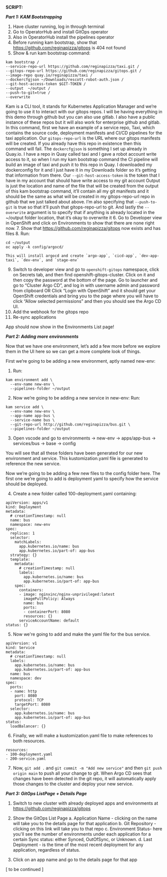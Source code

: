 **SCRIPT:**

***Part 1: KAM Bootstrapping***

1. Have cluster running, log in through terminal
2. Go to OperatorHub and install GitOps operator
3. Also in OperatorHub install the pipelines operator
4. Before running kam bootstrap, show that https://github.com/reginapizza/gitops is 404 not found
5. Show & run kam bootstrap command: 
``` 
kam bootstrap /
--service-repo-url https://github.com/reginapizza/taxi.git / 
--gitops-repo-url https://github.com/reginapizza/gitops.git /
--image-repo quay.io/reginapizza/taxi /
--dockercfgjson ~/Downloads/rescott-robot-auth.json / 
--git-host-access-token $GIT-TOKEN /  
--output  ~/output / 
--push-to-git=true /  
--overwrite
```
Kam is a CLI tool, it stands for Kubernetes Application Manager and we’re going to use it to interact with our gitops repos. I will be having everything in this demo through github but you can also use gitlab. I also have a public instance of these repos but it will also work for enterprise github and gitlab. 
In this command, first we have an example of a service repo, Taxi, which contains the source code, deployment manifests and CI/CD pipelines for the taxi application.
Our `gitops-repo-url` is the URL where our gitops manifests will be created. If you already have this repo in existence then this command will fail.
The `dockercfgjson` is something I set up already in Quay.io. I have a repo in Quay called taxi and I gave a robot account write access to it, so when I run my kam bootstrap command the CI pipeline will build an image of taxi and push it to this repo in Quay.  I downloaded my dockerconfig for it and I just have it in my Downloads folder so it’s getting that information from there. 
Our `--git-host-access-token` is the token that I have in my account that should have write access to my git account
Output is just the location and name of the file that will be created from the output of this kam bootstrap command, it’ll contain all my git manifests and it should be the same as what will be created in my gitops-repo-url repo in github that we just talked about above.
I’m also specifying that `--push-to-git` is true so that it’ll push that gitops-repo-url to git.
And lastly the `--overwrite` argument is to specify that if anything is already located in the ~/output folder location, that it’s okay to overwrite it
6. Go to Developer view in OpenShift and click on Environments to show that there are none right now.
7. Show that https://github.com/reginapizza/gitops now exists and has files
8. Run:
```
cd ~/output
oc apply -k config/argocd/
```
	This will install argocd and create `argo-app`, `cicd-app`, `dev-app-taxi`, `dev-env`, and `stage-env`
9. Switch to developer view and go to `openshift-gitops` namespace, click on Secrets tab, and then find openshift-gitops-cluster. Click on it and then copy the password at the bottom of the page. Go to launcher and go to “Cluster Argo CD”, and log in with username admin and password from clipboard 
OR
Click “Login with OpenShift” and it should get your OpenShift credentials and bring you to the page where you will have to click “Allow selected permissions” and then you should see the Argo CD UI.
10. Add the webhook for the gitops repo
11. Re-sync applications

App should now show in the Environments List page!

***Part 2: Adding more environments***

Now that we have one environment, let’s add a few more before we explore them in the UI here so we can get a more complete look of things.

First we’re going to be adding a new environment, aptly named new-env:
1. Run:
```
kam environment add \
  --env-name new-env \
  --pipelines-folder ~/output
```

2. Now we’re going to be adding a new service in new-env:
Run:	

```
kam service add \
  --env-name new-env \
  --app-name app-bus \
  --service-name bus \
  --git-repo-url http://github.com/reginapizza/bus.git \
  --pipelines-folder ~/output
```
3. Open vscode and go to environments → new-env → apps/app-bus → services/bus → base → config

You will see that all these folders have been generated for our new environment and service. This kustomization.yaml file is generated to reference the new service.

Now we’re going to be adding a few new files to the config folder here. The first one we’re going to add is deployment yaml to specify how the service should be deployed. 

4. Create a  new folder called 100-deployment.yaml containing:
```
apiVersion: apps/v1
kind: Deployment
metadata:
  # creationTimestamp: null
  name: bus
  namespace: new-env
spec:
  replicas: 1
  selector:
    matchLabels:
      app.kubernetes.io/name: bus
      app.kubernetes.io/part-of: app-bus
  strategy: {}
  template:
    metadata:
      # creationTimestamp: null
      labels:
        app.kubernetes.io/name: bus
        app.kubernetes.io/part-of: app-bus
    spec:
      containers:
      - image: nginxinc/nginx-unprivileged:latest
        imagePullPolicy: Always
        name: bus
        ports:
        - containerPort: 8080
        resources: {}
      serviceAccountName: default
status: {}
```
5. Now we're going to add and make the yaml file for the bus service. 
```
apiVersion: v1
kind: Service
metadata:
  # creationTimestamp: null
  labels:
    app.kubernetes.io/name: bus
    app.kubernetes.io/part-of: app-bus
  name: bus
  namespace: dev
spec:
  ports:
  - name: http
    port: 8080
    protocol: TCP
    targetPort: 8080
  selector:
    app.kubernetes.io/name: bus
    app.kubernetes.io/part-of: app-bus
status:
  loadBalancer: {}
```

6. Finally, we will make a kustomization.yaml file to make references to both resources. 
```
resources:
- 100-deployment.yaml
- 200-service.yaml
```

7. Now, `git add .` and `git commit -m "Add new service"` and then `git push origin main` to push all your change to git. When Argo CD sees that changes have been detected in the git repo, it will automatically apply those changes to the cluster and deploy your new service. 


***Part 3: GitOps ListPage + Details Page***
1. Switch to new cluster with already deployed apps and environments at https://github.com/reginapizza/gitops
2. Show the GitOps List Page
  a. Application Name - clicking on the name will take you to the details page for that application
  b. Git Repository - clicking on this link will take you to that repo
  c. Environment Status- here you'll see the number of environments under each application for a certain Sync status: either Synced, OutOfSync, or Unknown. 
  d. Last Deployment - is the time of the most recent deployment for any application, regardless of status. 
  
3. Click on an app name and go to the details page for that app

[ to be continued ]
  
